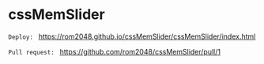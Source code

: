 # cssMemSlider

`Deploy: ` https://rom2048.github.io/cssMemSlider/cssMemSlider/index.html

`Pull request: ` https://github.com/rom2048/cssMemSlider/pull/1
